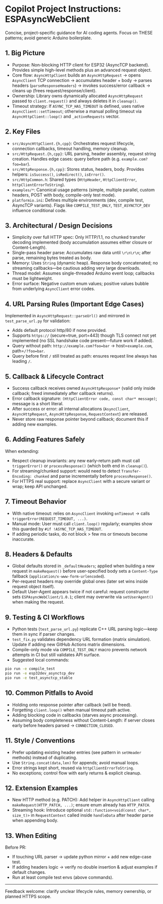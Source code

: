 # Copilot Project Instructions: ESPAsyncWebClient

Concise, project-specific guidance for AI coding agents. Focus on THESE patterns; avoid generic Arduino boilerplate.

## 1. Big Picture
- Purpose: Non-blocking HTTP client for ESP32 (AsyncTCP backend). Provides simple high-level methods plus an advanced request object.
- Core flow: `AsyncHttpClient` builds an `AsyncHttpRequest` → opens `AsyncClient` TCP connection → accumulates header + body → parses headers (`parseResponseHeaders`) → invokes success/error callback → cleans up (frees request/response/client).
- Ownership: Library owns dynamically allocated `AsyncHttpRequest` passed to `client.request()` and always deletes it in `cleanup()`.
- Timeout strategy: If `ASYNC_TCP_HAS_TIMEOUT` is defined, uses native `AsyncClient::setTimeout`; otherwise a manual polling timeout via `AsyncHttpClient::loop()` and `_activeRequests` vector.

## 2. Key Files
- `src/AsyncHttpClient.{h,cpp}`: Orchestrates request lifecycle, connection callbacks, timeout handling, memory cleanup.
- `src/HttpRequest.{h,cpp}`: URL parsing, header assembly, request string creation. Handles edge cases: query before path (e.g. `example.com?foo=bar`).
- `src/HttpResponse.{h,cpp}`: Stores status, headers, body. Provides helpers: `isSuccess()`, `isRedirect()`, `isError()`.
- `src/HttpCommon.h`: Shared types (`HttpHeader`, `HttpClientError`, `httpClientErrorToString`).
- `examples/*`: Canonical usage patterns (simple, multiple parallel, custom headers, POST with body, compile-only test mode).
- `platformio.ini`: Defines multiple environments (dev, compile test, AsyncTCP variants). Flags like `COMPILE_TEST_ONLY`, `TEST_ASYNCTCP_DEV` influence conditional code.

## 3. Architectural / Design Decisions
- Simplicity over full HTTP spec: Only HTTP/1.1, no chunked transfer decoding implemented (body accumulation assumes either closure or Content-Length).
- Single-pass header parse: Accumulates raw data until `\r\n\r\n`; after parse, remaining bytes treated as body.
- Memory: Uses `String` (dynamic heap). Response body concatenated; no streaming callbacks—be cautious adding very large downloads.
- Thread model: Assumes single-threaded Arduino event loop; callbacks must be lightweight.
- Error surface: Negative custom enum values; positive values bubble from underlying `AsyncClient` error codes.

## 4. URL Parsing Rules (Important Edge Cases)
Implemented in `AsyncHttpRequest::parseUrl()` and mirrored in `test_parse_url.py` for validation:
- Adds default protocol http/80 if none provided.
- Supports `https://` (secure=true, port=443) though TLS connect not yet implemented (no SSL handshake code present—future work if added).
- Query without path: `http://example.com?foo=bar` → host=`example.com`, path=`/?foo=bar`.
- Query before first `/` still treated as path: ensures request line always has leading `/`.

## 5. Callback & Lifecycle Contract
- Success callback receives owned `AsyncHttpResponse*` (valid only inside callback; freed immediately after callback returns).
- Error callback signature: `(HttpClientError code, const char* message)`; message is a short literal.
- After success or error: all internal allocations (`AsyncClient`, `AsyncHttpRequest`, `AsyncHttpResponse`, `RequestContext`) are released.
- Never store raw response pointer beyond callback; document this if adding new examples.

## 6. Adding Features Safely
When extending:
- Respect cleanup invariants: any new early-return path must call `triggerError()` or `processResponse()` (which both end in `cleanup()`).
- For streaming/chunked support: would need to detect `Transfer-Encoding: chunked` and parse incrementally before `processResponse()`.
- For HTTPS real support: replace `AsyncClient` with a secure variant or wrap; keep API unchanged.

## 7. Timeout Behavior
- With native timeout: relies on `AsyncClient` invoking `onTimeout` → calls `triggerError(REQUEST_TIMEOUT, ...)`.
- Manual mode: User must call `client.loop()` regularly; examples show this guarded by `#if !ASYNC_TCP_HAS_TIMEOUT`.
- If adding periodic tasks, do not block > few ms or timeouts become inaccurate.

## 8. Headers & Defaults
- Global defaults stored in `_defaultHeaders`; applied when building a new request in `makeRequest()` before user-specified body sets a `Content-Type` fallback (`application/x-www-form-urlencoded`).
- Per-request headers may override global ones (later set wins inside request object itself).
- Default User-Agent appears twice if not careful: request constructor sets `ESPAsyncWebClient/1.0.1`; client may overwrite via `setUserAgent()` when making the request.

## 9. Testing & CI Workflows
- Python tests (`test_parse_url.py`) replicate C++ URL parsing logic—keep them in sync if parser changes.
- `test_fix.py` validates dependency URL formation (matrix simulation). Update if adding new GitHub Actions matrix dimensions.
- Compile-only mode via `COMPILE_TEST_ONLY` macro prevents network attempts in CI but still validates API surface.
- Suggested local commands:
```bash
pio run -e compile_test
pio run -e esp32dev_asynctcp_dev
pio run -e test_asynctcp_stable
```

## 10. Common Pitfalls to Avoid
- Holding onto response pointer after callback (will be freed).
- Forgetting `client.loop()` when manual timeout path active.
- Adding blocking code in callbacks (starves async processing).
- Assuming body completeness without Content-Length: if server closes early before headers parsed → `CONNECTION_CLOSED`.

## 11. Style / Conventions
- Prefer updating existing header entries (see pattern in `setHeader` methods) instead of duplicating.
- Use `String.concat(data,len)` for appends; avoid manual loops.
- Error strings kept short, reused via `httpClientErrorToString`.
- No exceptions; control flow with early returns & explicit cleanup.

## 12. Extension Examples
- New HTTP method (e.g. PATCH): Add helper in `AsyncHttpClient` calling `makeRequest(HTTP_PATCH, ...)`; ensure enum already has `HTTP_PATCH`.
- Streaming hook: Introduce optional `std::function<void(const char*, size_t)>` in `RequestContext` called inside `handleData` after header parse when appending body.

## 13. When Editing
Before PR:
- If touching URL parser → update python mirror + add new edge-case test.
- If adding headers logic → verify no double insertion & adjust examples if default changes.
- Run at least compile test envs (above commands).

---
Feedback welcome: clarify unclear lifecycle rules, memory ownership, or planned HTTPS scope.
